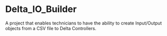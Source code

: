 # Delta_IO_Builder
A project that enables technicians to have the ability to create Input/Output objects from a CSV file to Delta Controllers.
